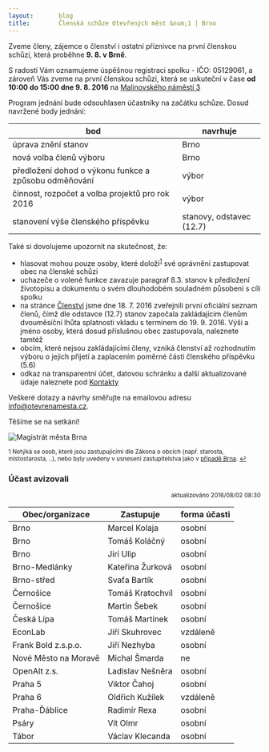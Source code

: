 ```yaml
---
layout:       blog
title:        Členská schůze Otevřených měst &num;1 | Brno
---
```

Zveme členy, zájemce o členství i ostatní příznivce na první členskou schůzi, která proběhne **9. 8. v Brně**.

S radostí Vám oznamujeme úspěšnou registraci spolku - IČO: 05129061, a zároveň Vás zveme na první členskou schůzi, která se uskuteční v čase **od 10:00 do 15:00 dne 9. 8. 2016** na [Malinovského&nbsp;náměstí&nbsp;3](http://www.openstreetmap.org/?mlat=49.1958&mlon=16.6152#map=15/49.1958/16.6152)

Program jednání bude odsouhlasen účastníky na začátku schůze. Dosud navržené body jednání:

bod | navrhuje
--- | ---
úprava znění stanov | Brno
nová volba členů výboru | Brno
předložení dohod o výkonu funkce a způsobu odměňování | výbor
činnost, rozpočet a volba projektů pro rok 2016 | výbor
stanovení výše členského příspěvku | stanovy, odstavec (12.7)

Také si dovolujeme <span id="upozornit">upozornit</span> na skutečnost, že:

- <span id="hlasovat_mohou">hlasovat mohou</span> pouze osoby, které doloží<sup id="a1">[1](#f1)</sup> své oprávnění zastupovat obec na členské schůzi
- uchazeče o volené funkce zavazuje paragraf 8.3. stanov k předložení životopisu a dokumentu o svém dlouhodobém souladném působení s cíli spolku
- na stránce [Členství](http://www.otevrenamesta.cz/clenstvi/) jsme dne 18. 7. 2016 zveřejnili první oficiální seznam členů, čímž dle odstavce (12.7) stanov započala zakládajícím členům dvouměsíční lhůta splatnosti vkladu s termínem do 19. 9. 2016. Výši a jméno osoby, která dosud příslušnou obec zastupovala, naleznete tamtéž
- obcím, které nejsou zakládajícími členy, vzniká členství až rozhodnutím výboru o jejich přijetí a zaplacením poměrné části členského příspěvku (5.6)
- odkaz na transparentní účet, datovou schránku a další aktualizované údaje naleznete pod [Kontakty](http://www.otevrenamesta.cz/kontakty/)

Veškeré dotazy a návrhy směřujte na emailovou adresu [info@otevrenamesta.cz](mailto:info@otevrenamesta.cz).

Těšíme se na setkání!


![Magistrát města Brna](https://upload.wikimedia.org/wikipedia/commons/thumb/7/73/Magistr%C3%A1t_m%C4%9Bsta_Brna%2C_Malinovsk%C3%A9ho_n%C3%A1m%C4%9Bst%C3%AD.jpg/320px-Magistr%C3%A1t_m%C4%9Bsta_Brna%2C_Malinovsk%C3%A9ho_n%C3%A1m%C4%9Bst%C3%AD.jpg)

<sup><span id="f1">1</span> Netýká se osob, které jsou zastupujícími dle Zákona o obcích (např. starosta, místostarosta, ..), nebo byly uvedeny v usnesení zastupitelstva jako v [případě Brna](http://www.brno.cz/sprava-mesta/dokumenty-mesta/zapisy-ze-zastupitelstva-mesta-brna/?cislo=3076&rok=2016&dokument=3&platnost=1). [↩](#a1)</sup>

### <span id="Účast_avizovali">Účast avizovali</span>

<div style="text-align: right;"><sup>aktualizováno 2016/08/02 08:30</sup></div>

Obec/organizace | Zastupuje | forma účasti
--- | --- | ---
Brno | Marcel Kolaja | osobní
Brno | Tomáš Koláčný | osobní
Brno | Jiri Ulip | osobní
Brno-Medlánky | Kateřina Žurková | osobní
Brno-střed | Svaťa Bartík | osobní
Černošice | Tomáš Kratochvíl | osobní
Černošice | Martin Šebek | osobní
Česká Lípa | Tomáš Martínek | osobní
EconLab | Jiří Skuhrovec | vzdáleně
Frank Bold z.s.p.o. | Jiří Nezhyba | osobní
Nové Město na Moravě | Michal Šmarda | ne
OpenAlt z.s. | Ladislav Nešněra | osobní
Praha 5 | Viktor Čahoj | osobní
Praha 6 | Oldřich Kužílek | vzdáleně
Praha-Ďáblice | Radimír Rexa | osobní
Psáry | Vít Olmr | osobní
Tábor | Václav Klecanda | osobní
